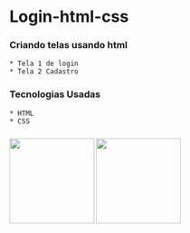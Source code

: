 # Login-html-css
### Criando telas usando html
    * Tela 1 de login
    * Tela 2 Cadastro

### Tecnologias Usadas
    * HTML
    * CSS

### 
<img src="https://www.alura.com.br/artigos/assets/html-css-js/imagem-1.png" align="left" width="150">
<img src="https://cdn-icons-png.flaticon.com/512/919/919826.png" align="left" width="150">
